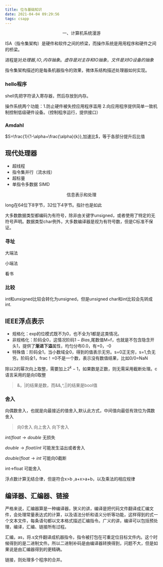 ```yaml
---
title: 位与基础知识
date: 2021-04-04 09:29:56
tags: csapp
---
```


<center>一、计算机系统漫游</center>

ISA（指令集架构）是硬件和软件之间的桥梁，而操作系统是用用程序和硬件之间的桥梁。

进程是对$处理器,IO,内存抽象。虚存是对主存和IO抽象，文件是对IO设备的抽象$

指令集架构描述的是每条机器指令的效果，微体系结构描述处理器如何实现。



### hello程序

shell先把字符读入寄存器，然后存放到内存。



操作系统两个功能：1.防止硬件被失控应用程序滥用 2.向应用程序提供简单一致机制控制低级硬件设备。（控制程序运行，提供接口）



### Amdahl

$S=\frac{1}{1-\alpha+\frac{\alpha}{k}},加速比$，等于各部分提升后比值



## 现代处理器

- 超线程
- 指令集并行（流水线）
- 超标量
- 单指令多数据 SIMD

<center>信息表示和处理</center>

long在64位下8字节，32位下4字节。指针也是如此

大多数数据类型都编码为有符号，除非由关键字unsigned，或者使用了特定的无符号声明。数据类型char例外，大多数编译器是视为有符号数，但是C标准不保证。

### 寻址

大端法

小端法

看书



### 比较

int和unsigned比较会转化为unsigned，但是unsigned char和int比较会先转成int.

## IEEE浮点表示

- 规格化：exp的位模式既不为0，也不全为1都是这类情况。
- 非规格化：阶码全0，这情况阶码$1-Bias$,尾数值M=f，也就是不包含隐含开头1，提供了**渐进下溢**属性，均匀分布0.0，有+0，-0
- 特殊值：阶码全1，当小数域全0，得到的值表示无穷。s=0正无穷，s=1,负无穷。阶码全1，frac！=0不是一个数，表示没有数值结果，比如0/0=NaN

除以2的幂次向上取整，需要加上$2^k-1$，如果数是正数，则无需采用截断处理。c语言采用的是向0取整

> &，|的结果是数，而&&,^,||的结果是bool值

### 舍入

向偶数舍入，也就是向最接近的值舍入,默认此方式，中间值向最低有效位为偶数舍入

> 向0舍入 向上舍入 向下舍入

$int/float \rightarrow double$ 无损失 

$double \rightarrow float/int$ 可能发生溢出或者舍入

$double/float \rightarrow int$ 可能向0截断

int->float 可能舍入

浮点数计算无结合律，但是符合x>b ,a+x>a+b，以及乘法的相应规律

## 编译器、汇编器、链接

严格来说，汇编器算是一种编译器，狭义的讲，编译是把代码文件翻译成汇编文件，会处理常量表达式的计算，以及语法分析和语义分析等功能，这样得到的式一个文本文件，每条语句都以文本格式描述汇编指令。广义的讲，编译可以包括预处理，编译，汇编、链接所有过程。

汇编，as，将.s文件翻译成机器指令，指令被打包在可重定位目标文件内。这个时候得到的是二进制文件。所以二进制补码是由编译器转换得到，问题不大，但是如果说是由汇编器得到的更精确。

链接，则处理多个程序的合并。